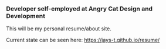 ### Developer self-employed at Angry Cat Design and Development

This will be my personal resume/about site. 

Current state can be seen here: https://jays-t.github.io/resume/
